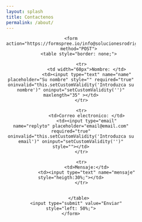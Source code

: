 ```yaml
---
layout: splash
title: Contactenos
permalink: /about/
---
```

<div style="text-align: center; width: 70%; left: 50%;">
	
	<form action="https://formspree.io/info@solucionesrodriguez.com"
	      method="POST">
	      <table style="border: none;">
	      
	      	<tr>
	      		<td width="60px">Nombre: </td>
	      		<td><input type="text" name="name" placeholder="Su nombre" style="" required="true" oninvalid="this.setCustomValidity('Introduzca su nombre')" oninput="setCustomValidity('')" maxlength="35" ></td>
	      	</tr>
	      	
	      	<tr>
	      		<td>Correo electronico: </td>
	      		<td><input type="email" name="replyto" placeholder="email@email.com" required="true" oninvalid="this.setCustomValidity('Introduzca su email')" oninput="setCustomValidity('')" style=""></td>
	      	</tr>
	      	
	      	<tr>
	      		<td>Mensaje:</td>
	      		<td><input type="text" name="mensaje" style="heigth:30%;"></td>
	      	</tr>
	      	
	      
	      </table>
	    <input type="submit" value="Enviar" style="left: 50%;">
	</form>
</div>